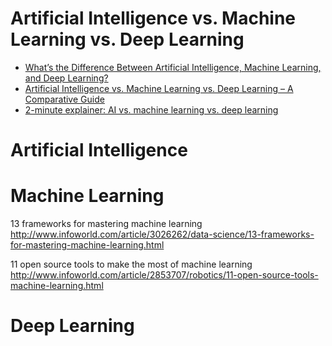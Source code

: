 # Artificial Intelligence vs. Machine Learning vs. Deep Learning

* [What’s the Difference Between Artificial Intelligence, Machine Learning, and Deep Learning?](https://blogs.nvidia.com/blog/2016/07/29/whats-difference-artificial-intelligence-machine-learning-deep-learning-ai/)
* [Artificial Intelligence vs. Machine Learning vs. Deep Learning – A Comparative Guide](http://aibusiness.org/artificial-intelligence-vs-machine-learning-vs-deep-learning-a-comparative-guide/)
* [2-minute explainer: AI vs. machine learning vs. deep learning](https://medium.com/@johnkoetsier/2-minute-explainer-ai-vs-machine-learning-vs-deep-learning-c5150fd1721e#.2y8ry5rx2)

# Artificial Intelligence 
# Machine Learning 


13 frameworks for mastering machine learning
http://www.infoworld.com/article/3026262/data-science/13-frameworks-for-mastering-machine-learning.html

11 open source tools to make the most of machine learning
http://www.infoworld.com/article/2853707/robotics/11-open-source-tools-machine-learning.html

# Deep Learning


